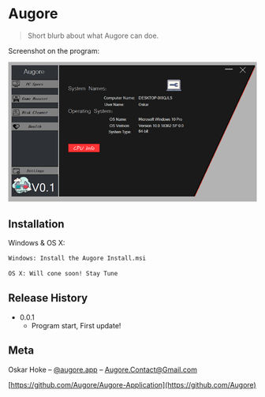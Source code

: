 # Augore
> Short blurb about what Augore can doe.

Screenshot on the program:

![](header.png)

## Installation

Windows & OS X:

```sh
Windows: Install the Augore Install.msi
```
```sh
OS X: Will cone soon! Stay Tune
```

## Release History

* 0.0.1
    * Program start, First update!

## Meta

Oskar Hoke – [@augore.app](https://www.instagram.com/augore.app/) – Augore.Contact@Gmail.com


[https://github.com/Augore/Augore-Application](https://github.com/Augore)
